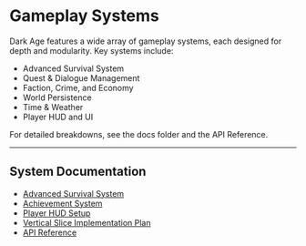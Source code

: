 # Gameplay Systems

Dark Age features a wide array of gameplay systems, each designed for depth and modularity. Key systems include:

- Advanced Survival System
- Quest & Dialogue Management
- Faction, Crime, and Economy
- World Persistence
- Time & Weather
- Player HUD and UI

For detailed breakdowns, see the docs folder and the API Reference.

---

## System Documentation
- [Advanced Survival System](../docs/AdvancedSurvivalSystem.md)
- [Achievement System](../docs/AchievementSystem.md)
- [Player HUD Setup](../docs/PlayerHUD_Setup.md)
- [Vertical Slice Implementation Plan](../docs/Vertical_Slice_Implementation_Plan.md)
- [API Reference](API-Reference.md)
